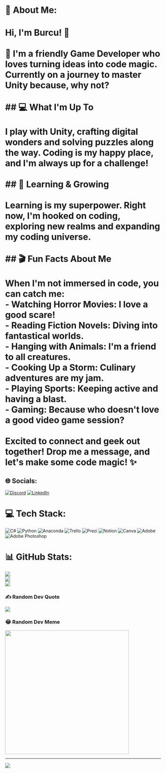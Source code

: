 # 💫 About Me:
# Hi, I'm Burcu! 👋<br><br>🌈 I'm a friendly Game Developer who loves turning ideas into code magic. Currently on a journey to master Unity because, why not?<br><br>## 💻 What I'm Up To<br><br>I play with Unity, crafting digital wonders and solving puzzles along the way. Coding is my happy place, and I'm always up for a challenge!<br><br>## 🌱 Learning & Growing<br><br>Learning is my superpower. Right now, I'm hooked on coding, exploring new realms and expanding my coding universe.<br><br>## 🎬 Fun Facts About Me<br><br>When I'm not immersed in code, you can catch me:<br>- **Watching Horror Movies:** I love a good scare!<br>- **Reading Fiction Novels:** Diving into fantastical worlds.<br>- **Hanging with Animals:** I'm a friend to all creatures.<br>- **Cooking Up a Storm:** Culinary adventures are my jam.<br>- **Playing Sports:** Keeping active and having a blast.<br>- **Gaming:** Because who doesn't love a good video game session?<br><br>Excited to connect and geek out together! Drop me a message, and let's make some code magic! ✨


## 🌐 Socials:
[![Discord](https://img.shields.io/badge/Discord-%237289DA.svg?logo=discord&logoColor=white)](https://discord.gg/burcuasdfqw) [![LinkedIn](https://img.shields.io/badge/LinkedIn-%230077B5.svg?logo=linkedin&logoColor=white)](https://linkedin.com/in/https://www.linkedin.com/in/burcussiginci/) 

# 💻 Tech Stack:
![C#](https://img.shields.io/badge/c%23-%23239120.svg?style=for-the-badge&logo=csharp&logoColor=white) ![Python](https://img.shields.io/badge/python-3670A0?style=for-the-badge&logo=python&logoColor=ffdd54) ![Anaconda](https://img.shields.io/badge/Anaconda-%2344A833.svg?style=for-the-badge&logo=anaconda&logoColor=white) ![Trello](https://img.shields.io/badge/Trello-%23026AA7.svg?style=for-the-badge&logo=Trello&logoColor=white) ![Prezi](https://img.shields.io/badge/Prezi-%23000000.svg?style=for-the-badge&logo=Prezi&logoColor=white) ![Notion](https://img.shields.io/badge/Notion-%23000000.svg?style=for-the-badge&logo=notion&logoColor=white) ![Canva](https://img.shields.io/badge/Canva-%2300C4CC.svg?style=for-the-badge&logo=Canva&logoColor=white) ![Adobe](https://img.shields.io/badge/adobe-%23FF0000.svg?style=for-the-badge&logo=adobe&logoColor=white) ![Adobe Photoshop](https://img.shields.io/badge/adobe%20photoshop-%2331A8FF.svg?style=for-the-badge&logo=adobe%20photoshop&logoColor=white)
# 📊 GitHub Stats:
![](https://github-readme-stats.vercel.app/api?username=burcusiginci&theme=jolly&hide_border=false&include_all_commits=false&count_private=false)<br/>
![](https://github-readme-streak-stats.herokuapp.com/?user=burcusiginci&theme=jolly&hide_border=false)<br/>
![](https://github-readme-stats.vercel.app/api/top-langs/?username=burcusiginci&theme=jolly&hide_border=false&include_all_commits=false&count_private=false&layout=compact)

### ✍️ Random Dev Quote
![](https://quotes-github-readme.vercel.app/api?type=horizontal&theme=tokyonight)

### 😂 Random Dev Meme
<img src='https://randommeme-five.vercel.app/' style="height: 400px;"/>

---
[![](https://visitcount.itsvg.in/api?id=burcusiginci&icon=0&color=11)](https://visitcount.itsvg.in)

<!-- Proudly created with GPRM ( https://gprm.itsvg.in ) -->
